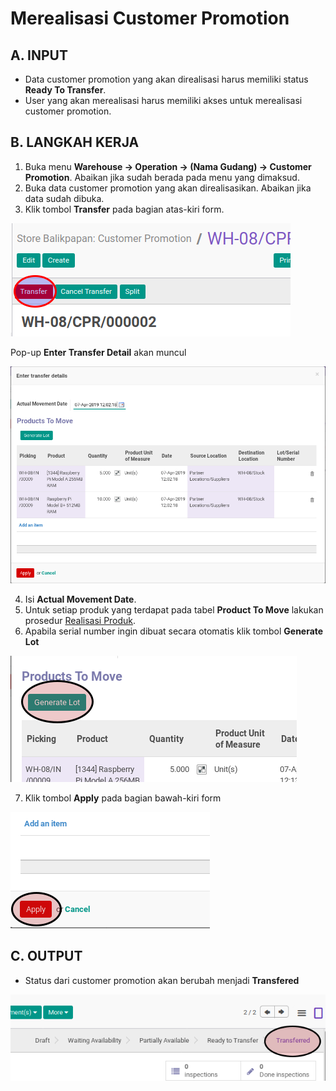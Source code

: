 # Merealisasi Customer Promotion

## A. INPUT

* Data customer promotion yang akan direalisasi harus memiliki status **Ready To Transfer**.
* User yang akan merealisasi harus memiliki akses untuk merealisasi customer promotion.

## B. LANGKAH KERJA

1. Buka menu **Warehouse -> Operation -> (Nama Gudang) -> Customer Promotion**. Abaikan jika sudah berada
pada menu yang dimaksud.
2. Buka data customer promotion yang akan direalisasikan. Abaikan jika data sudah dibuka.
3. Klik tombol **Transfer** pada bagian atas-kiri form.


![](../../img/customer-promotion/tombol-transfer.png)

Pop-up **Enter Transfer Detail** akan muncul

![](../../img/customer-promotion/pop-up-enter-transfer-detail.png)

4. Isi **Actual Movement Date**.
5. Untuk setiap produk yang terdapat pada tabel **Product To Move** lakukan prosedur [Realisasi Produk](./transfer-product.md).
6. Apabila serial number ingin dibuat secara otomatis klik tombol **Generate Lot**

![](../../img/customer-promotion/tombol-generate-lot.png)

7. Klik tombol **Apply** pada bagian bawah-kiri form

![](../../img/customer-promotion/tombol-apply-transfer-detail.png)

## C. OUTPUT

* Status dari customer promotion akan berubah menjadi **Transfered**

![](../../img/customer-promotion/status-transfered.png)
